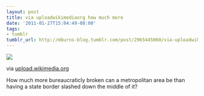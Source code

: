 ```yaml
---
layout: post
title: via uploadwikimediaorg how much more
date: '2011-01-27T15:04:49-08:00'
tags:
- tumblr
tumblr_url: http://mburns-blog.tumblr.com/post/2965445060/via-uploadwikimediaorg-how-much-more
---
```

<img src="http://68.media.tumblr.com/tumblr_lfpes2i3Hf1qzt3z9o1_1280.png"/>

via <a href="http://upload.wikimedia.org/wikipedia/commons/1/13/Cincinnati.png">upload.wikimedia.org</a>



How much more bureaucraticly broken can a metropolitan area be than having a state border slashed down the middle of it?

